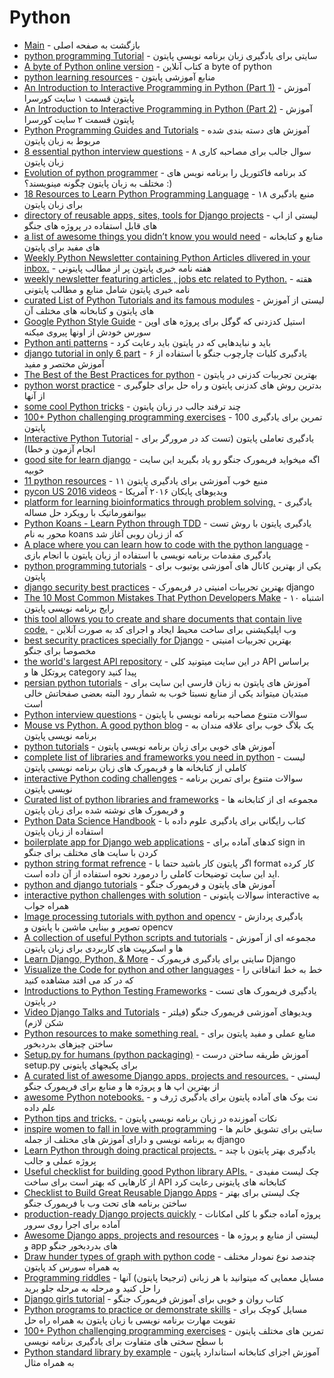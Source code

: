 # Python 

- [Main](./README.md) - بازگشت به صفحه اصلی 
- [python programming Tutorial](http://www.programiz.com/python-programming) - سایتی برای یادگیری زبان برنامه نویسی پایتون
- [A byte of Python online version](http://python.swaroopch.com) - کتاب آنلاین a byte of python
- [python learning resources](https://github.com/PyBulls/learning-resources) - منابع آموزشی پایتون
- [An Introduction to Interactive Programming in Python (Part 1)](https://www.coursera.org/course/interactivepython1) - آموزش پایتون قسمت ۱ سایت کورسرا
- [An Introduction to Interactive Programming in Python (Part 2)](https://www.coursera.org/learn/interactive-python-2) - آموزش پایتون قسمت ۲ سایت کورسرا
- [Python Programming Guides and Tutorials](http://pythoncentral.io) - آموزش های دسته بندی شده مربوط به زبان پایتون
- [8 essential python interview questions](https://www.toptal.com/python/interview-questions) - ۸ سوال جالب برای مصاحبه کاری زبان پایتون
- [Evolution of python programmer](https://gist.github.com/fmeyer/289467) - کد برنامه فاکتوریل را برنامه نویس های مختلف به زبان پایتون چگونه مینویسند؟  :)
- [18 Resources to Learn Python Programming Language](http://codecondo.com/10-ways-to-learn-python) - ۱۸ منبع یادگیری برای زبان پایتون
- [directory of reusable apps, sites, tools for Django projects](https://www.djangopackages.com) - لیستی از اپ های قابل استفاده در پروژه های جنگو
- [a list of awesome things you didn’t know you would need](http://easy-python.readthedocs.org/en/latest) - منابع و کتابخانه های مفید برای پایتون
- [Weekly Python Newsletter containing Python Articles dlivered in your inbox.](http://importpython.com/newsletter) - هفته نامه خبری پایتون پر از مطالب پایتونی
- [weekly newsletter featuring articles , jobs etc related to Python.](http://www.pythonweekly.com) - هقته نامه خبری پایتون شامل منابع و مطالب پایتونی
- [curated List of Python Tutorials and its famous modules](http://www.bogotobogo.com/python/pytut.php) - لیستی از آموزش های پایتون و کتابخانه های مختلف آن
- [Google Python Style Guide](https://google.github.io/styleguide/pyguide.html) - استیل کدزدنی که گوگل برای پروژه های اوپن سورس خودش از اونها پیروی میکنه
- [Python anti patterns](http://www.slideshare.net/rikbyte/python-antipatterns) - باید و نبایدهایی که در پایتون باید رعایت کرد
- [django tutorial in only 6 part](https://docs.djangoproject.com/en/1.9/intro/tutorial01) - یادگیری کلیات چارچوب جنگو با استفاده از ۶ آموزش مختصر و مفید
- [The Best of the Best Practices for python](https://gist.github.com/sloria/7001839) - بهترین تجربیات کدزنی در پایتون
- [python worst practice](http://www.slideshare.net/pydanny/python-worst-practices) - بدترین روش های کدزنی پایتون و راه حل برای جلوگیری از آنها
- [some cool Python tricks](http://www.quora.com/Python-programming-language-1/What-are-some-cool-Python-tricks) - چند ترفند جالب در زبان پایتون
- [100+ Python challenging programming exercises](http://github.com/zhiwehu/Python-programming-exercises) - 100 تمرین برای یادگیری پایتون
- [Interactive Python Tutorial](http://www.markandclick.com) - یادگیری تعاملی پایتون (تست کد در مرورگر برای انجام آزمون و خطا)
- [good site for learn django](http://elweb.co/want-to-learn-django-start-here) - اگه میخواید فریمورک جنگو رو یاد بگیرید این سایت خوبیه
- [11 python resources](http://opensource.com/education/16/4/teaching-python-and-more-with-oer) - ۱۱ منبع خوب آموزشی برای یادگیری پایتون
- [pycon US 2016 videos](http://www.youtube.com/channel/UCwTD5zJbsQGJN75MwbykYNw/videos) - ویدیوهای پایکان ۲۰۱۶ آمریکا
- [platform for learning bioinformatics through problem solving.](http://rosalind.info) - یادگیری بیوانفورماتیک با رویکرد حل مساله
- [Python Koans - Learn Python through TDD](http://github.com/gregmalcolm/python_koans) - یادگیری پایتون با روش  تست محور به نام koans که از زبان روبی آغاز شد
- [A place where you can learn how to code with the python language](http://penjee.com) - یادگیری مقدمات برنامه نویسی با استفاده از زبان پایتون با انجام بازی
- [python programming tutorials](http://youtube.com/user/sentdex/playlists) - یکی از بهترین کانال های آموزشی یوتیوب برای پایتون
- [django security best practices](http://slideshare.net/spinlai/django-workshop-securitybestpractices) - بهترین تجربیات امنیتی در فریمورک django
- [The 10 Most Common Mistakes That Python Developers Make](http://toptal.com/python/top-10-mistakes-that-python-programmers-make) - ۱۰ اشتباه رایج برنامه نویسی پایتون
- [this tool allows you to create and share documents that contain live code.](http://jupyter.org) - وب اپلیکیشنی برای ساخت محیط ایجاد و اجرای کد به صورت آنلاین
- [best security practices specially for Django](http://coffeeonthekeyboard.com/best-basic-security-practices-especially-with-django-697) - بهترین تجربیات امنیتی مخصوصا برای جنگو
- [the world's largest API repository](http://programmableweb.com/apis/directory) - در این سایت میتونید کلی API براساس پروتکل ها و category پیدا کنید
- [persian python tutorials](http://pysocial.com) - آموزش های پایتون به زبان فارسی این سایت برای مبتدیان میتواند یکی از منابع نسبتا خوب به شمار رود البته بعضی صفحاتش خالی است
- [Python interview questions](http://www.tutorialspoint.com/python/python_interview_questions.htm) - سوالات متنوع مصاحبه برنامه نویسی با پایتون
- [Mouse vs Python. A good python blog](http://blog.pythonlibrary.org) - یک بلاگ خوب برای علاقه مندان به برنامه نویسی پایتون
- [python tutorials](http://pythonspot.com) - آموزش های خوبی برای زبان برنامه نویسی پایتون
- [complete list of libraries and frameworks you need in python](http://awesome-python.com) - لیست کاملی از کتابخانه ها و فریمورک های زبان برنامه نویسی پایتون
- [interactive Python coding challenges](http://github.com/donnemartin/interactive-coding-challenges) - سوالات متنوع برای تمرین برنامه نویسی پایتون
- [Curated list of python libraries and frameworks](http://github.com/vinta/awesome-python) - مجموعه ای از کتابخانه ها و فریمورک های نوشته شده برای زبان پایتون
- [Python Data Science Handbook](http://github.com/jakevdp/PythonDataScienceHandbook) - کتاب رایگانی برای یادگیری علوم داده با استفاده از زبان پایتون
- [boilerplate app for Django web applications](http://github.com/DrkSephy/django-hackathon-starter) - کدهای آماده برای sign in کردن با سایت های مختلف برای جنگو
- [python string format refrence](http://pyformat.info) - اگر پایتون کار  باشید حتما با format کار کرده اید این سایت توضیحات کاملی را درمورد نحوه استفاده از آن داده است. 
- [python and django tutorials](http://simpleisbetterthancomplex.com) - آموزش های پایتون و فریمورک جنگو
- [interactive python challenges with solution](http://github.com/donnemartin/interactive-coding-challenges)  - سوالات پایتونی interactive به همراه جواب
- [Image processing tutorials with python and opencv](http://pyimagesearch.com) - یادگیری پردازش تصویر و بینایی ماشین با پایتون و opencv
- [A collection of useful Python scripts and tutorials](https://github.com/rasbt/python_reference) - مجموعه ای از آموزش ها و اسکریپت های کاربردی برای زبان پایتون
- [Learn Django, Python, & More](http://godjango.com) - سایتی برای یادگیری فریمورک Django 
- [Visualize the Code for python and other languages](http://pythontutor.com) - خط به خط اتفاقاتی را که در کد می افتد مشاهده کنید
- [Introductions to Python Testing Frameworks](http://pythontesting.net/start-here) - یادگیری فریمورک های تست در پایتون
- [Video Django Talks and Tutorials](http://djangounderthehood.com/talks/) - ویدیوهای آموزشی فریمورک جنگو (فیلتر شکن لازم)
- [Python resources to make something real.](http://fullstackpython.com) - منابع عملی و مفید پایتون برای ساختن چیزهای بدردبخور
- [Setup.py for humans (python packaging)](http://github.com/kennethreitz/setup.py) - آموزش طریقه ساختن درست setup.py برای پکیجهای پایتونی
- [A curated list of awesome Django apps, projects and resources.](http://awesome-django.com) - لیستی از بهترین اپ ها و پروژه ها و منابع برای فریمورک جنگو
- [awesome Python notebooks.](http://github.com/donnemartin/data-science-ipython-notebooks) - نت بوک های آماده پایتون برای یادگیری ژرف و علم داده
- [Python tips and tricks.](http://book.pythontips.com/en/latest/index.html) - نکات آموزنده در زبان برنامه نویسی پایتون
- [inspire women to fall in love with programming](https://djangogirls.org) - سایتی برای تشویق خانم ها به برنامه نویسی و دارای آموزش های مختلف از جمله django
- [Learn Python through doing practical projects.](http://newcoder.io) - یادگیری بهتر پایتون با چند پروژه عملی و جالب
- [Useful checklist for building good Python library APIs.](http://python.apichecklist.com) - چک لیست مفیدی از کارهایی که بهتر است برای ساخت API  کتابخانه های پایتونی رعایت کرد
- [Checklist to Build Great Reusable Django Apps](http://djangoappschecklist.com) - چک لیستی برای بهتر ساختن برنامه های تحت وب با فریمورک جنگو
- [production-ready Django projects quickly](http://github.com/pydanny/cookiecutter-django) - پروژه آماده جنگو با کلی امکانات آماده برای اجرا روی سرور
- [Awesome Django apps, projects and resources](http://github.com/rosarior/awesome-django) - لیستی از منابع و پروژه ها و app های بدردبخور جنگو
- [Draw hunder types of graph with python code](http://python-graph-gallery.com) - چندصد نوع نمودار مختلف به همراه سورس کد پایتون 
- [Programming riddles](http://pythonchallenge.com) - مسایل معمایی که میتوانید با هر زبانی (ترجیحا پایتون) آنها را حل کنید و مرحله به مرحله جلو برید
- [Django girls tutorial](http://tutorial.djangogirls.org/en) - کتاب روان و خوبی برای آموزش فریمورک جنگو
- [Python programs to practice or demonstrate skills](http://github.com/norvig/pytudes) - مسایل کوچک برای تقویت مهارت برنامه نویسی با زبان پایتون به همراه راه حل
- [100+ Python challenging programming exercises](http://github.com/zhiwehu/Python-programming-exercises) - تمرین های مختلف پایتون با سطح سختی های متفاوت برای یادگیری برنامه نویسی
- [Python standard library by example](http://pymotw.com) - آموزش اجزای کتابخانه استاندارد پایتون به همراه مثال

